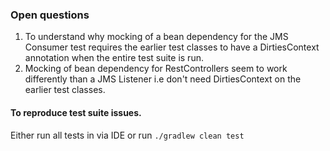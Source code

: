### Open questions
1. To understand why mocking of a bean dependency for the JMS Consumer test requires the earlier
test classes to have a DirtiesContext annotation when the entire test suite is run. 
2. Mocking of bean dependency for RestControllers seem to work differently than a JMS Listener i.e don't 
need DirtiesContext on the earlier test classes.

#### To reproduce test suite issues.
Either run all tests in via IDE or run `./gradlew clean test` 
